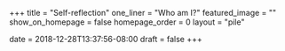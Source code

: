 +++
title = "Self-reflection"
one_liner = "Who am I?"
featured_image = ""
show_on_homepage = false
homepage_order = 0
layout = "pile"

date = 2018-12-28T13:37:56-08:00
draft = false
+++
